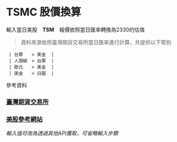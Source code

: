 # TSMC 股價換算


輸入當日美股　**TSM**　報價依照當日匯率轉換為2330的估值


> 資料來源依照臺灣期貨交易所當日匯率進行計算，共提供以下幣別

     | 台票　　> 美金  |
     | 人頭紙　> 台票  |
     | 歐元　　> 美金  |
     | 美金　　> 日圓  |

參考資料
### [臺灣期貨交易所](https://www.taifex.com.tw/cht/3/dailyFXRate)
### [美股參考網站](https://www.marketwatch.com/)

*輸入值可改為透過其他API獲取，可省略輸入步驟* 
